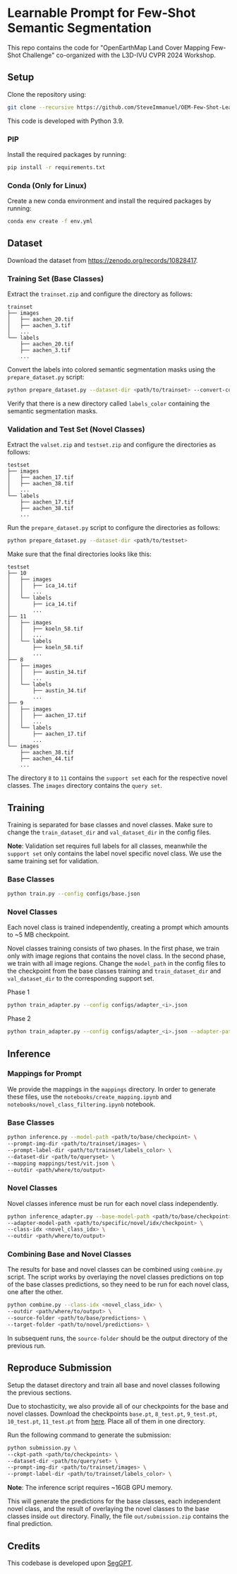 # Learnable Prompt for Few-Shot Semantic Segmentation
This repo contains the code for "OpenEarthMap Land Cover Mapping Few-Shot Challenge" co-organized with the L3D-IVU CVPR 2024 Workshop.

## Setup
Clone the repository using:
```bash
git clone --recursive https://github.com/SteveImmanuel/OEM-Few-Shot-Learnable-Prompt.git
```

This code is developed with Python 3.9.

### PIP
Install the required packages by running:
```bash
pip install -r requirements.txt
```

### Conda (Only for Linux)
Create a new conda environment and install the required packages by running:
```bash
conda env create -f env.yml
```

## Dataset
Download the dataset from https://zenodo.org/records/10828417.

### Training Set (Base Classes)
Extract the `trainset.zip` and configure the directory as follows:
```
trainset
├── images
│   ├── aachen_20.tif
│   ├── aachen_3.tif
│   ...
└── labels
    ├── aachen_20.tif
    ├── aachen_3.tif
    ...
```

Convert the labels into colored semantic segmentation masks using the `prepare_dataset.py` script:
```bash
python prepare_dataset.py --dataset-dir <path/to/trainset> --convert-color
```
Verify that there is a new directory called `labels_color` containing the semantic segmentation masks.

### Validation and Test Set (Novel Classes)
Extract the `valset.zip` and `testset.zip` and configure the directories as follows:
```
testset
├── images
│   ├── aachen_17.tif
│   ├── aachen_38.tif
│   ...
└── labels
    ├── aachen_17.tif
    ├── aachen_38.tif
    ...
```

Run the `prepare_dataset.py` script to configure the directories as follows:
```bash
python prepare_dataset.py --dataset-dir <path/to/testset>
```

Make sure that the final directories looks like this:
```
testset
├── 10
│   ├── images
│   │   ├── ica_14.tif
│   │   ...
│   └── labels
│       ├── ica_14.tif
│       ...
├── 11
│   ├── images
│   │   ├── koeln_58.tif
│   │   ...
│   └── labels
│       ├── koeln_58.tif
│       ...
├── 8
│   ├── images
│   │   ├── austin_34.tif
│   │   ...
│   └── labels
│       ├── austin_34.tif
│       ...
├── 9
│   ├── images
│   │   ├── aachen_17.tif
│   │   ...
│   └── labels
│       ├── aachen_17.tif
│       ...
└── images
    ├── aachen_38.tif
    ├── aachen_44.tif
    ...
```
The directory `8` to `11` contains the `support set` each for the respective novel classes. The `images` directory contains the `query set`.

## Training
Training is separated for base classes and novel classes.
Make sure to change the `train_dataset_dir` and `val_dataset_dir` in the config files.

**Note**: Validation set requires full labels for all classes, meanwhile the `support set` only contains the label novel specific novel class. We use the same training set for validation.

### Base Classes
```bash
python train.py --config configs/base.json
```

### Novel Classes
Each novel class is trained independently, creating a prompt which amounts to ~5 MB checkpoint. 

Novel classes training consists of two phases. In the first phase, we train only with image regions that contains the novel class. In the second phase, we train with all image regions. Change the `model_path` in the config files to the checkpoint from the base classes training and `train_dataset_dir` and `val_dataset_dir` to the corresponding support set.

Phase 1
```bash
python train_adapter.py --config configs/adapter_<i>.json
```
Phase 2
```bash
python train_adapter.py --config configs/adapter_<i>.json --adapter-path <path/to/checkpoint/from/phase1> --phase-2 --lr 1e-5
```

## Inference

### Mappings for Prompt
We provide the mappings in the `mappings` directory. In order to generate these files, use the `notebooks/create_mapping.ipynb` and `notebooks/novel_class_filtering.ipynb` notebook.

### Base Classes
```bash
python inference.py --model-path <path/to/base/checkpoint> \
--prompt-img-dir <path/to/trainset/images> \
--prompt-label-dir <path/to/trainset/labels_color> \
--dataset-dir <path/to/queryset> \
--mapping mappings/test/vit.json \
--outdir <path/where/to/output>
```

### Novel Classes
Novel classes inference must be run for each novel class independently.
```bash
python inference_adapter.py --base-model-path <path/to/base/checkpoint> \
--adapter-model-path <path/to/specific/novel/idx/checkpoint> \
--class-idx <novel_class_idx> \
--outdir <path/where/to/output>
```

### Combining Base and Novel Classes
The results for base and novel classes can be combined using `combine.py` script. The script works by overlaying the novel classes predictions on top of the base classes predictions, so they need to be run for each novel class, one after the other.
```bash
python combine.py --class-idx <novel_class_idx> \
--outdir <path/where/to/output> \
--source-folder <path/to/base/predictions> \
--target-folder <path/to/novel/predictions> \
```
In subsequent runs, the `source-folder` should be the output directory of the previous run.

## Reproduce Submission
Setup the dataset directory and train all base and novel classes following the previous sections.

Due to stochasticity, we also provide all of our checkpoints for the base and novel classes.
Download the checkpoints `base.pt`, `8_test.pt`, `9_test.pt`, `10_test.pt`, `11_test.pt` from [here](https://github.com/SteveImmanuel/OEM-Few-Shot-Learnable-Prompt/releases/tag/1.0.0). Place all of them in one directory.

Run the following command to generate the submission:
```bash
python submission.py \
--ckpt-path <path/to/checkpoints> \
--dataset-dir <path/to/query/set> \
--prompt-img-dir <path/to/trainset/images> \
--prompt-label-dir <path/to/trainset/labels_color> \
```
**Note**: The inference script requires ~16GB GPU memory.

This will generate the predictions for the base classes, each independent novel class, and the result of overlaying the novel classes to the base classes inside `out` directory. Finally, the file `out/submission.zip` contains the final prediction.

## Credits
This codebase is developed upon [SegGPT](https://github.com/baaivision/Painter).